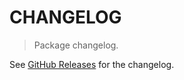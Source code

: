 # CHANGELOG

> Package changelog.

See [GitHub Releases](https://github.com/stdlib-js/process-cwd/releases) for the changelog.